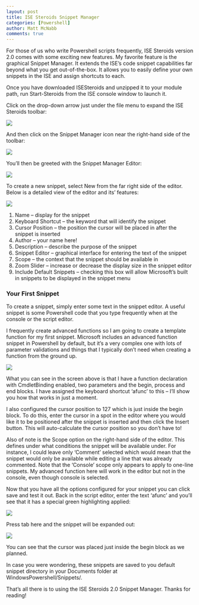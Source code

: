 ```yaml
---
layout: post
title: ISE Steroids Snippet Manager
categories: [Powershell]
author: Matt McNabb
comments: true
---
```


[1]: /assets/media/Snippet1.png
[2]: /assets/media/Snippet2.png
[3]: /assets/media/Snippet3.png
[4]: /assets/media/Snippet4.png
[5]: /assets/media/Snippet5.png
[6]: /assets/media/Snippet6.png
[7]: /assets/media/Snippet7.png

For those of us who write Powershell scripts frequently, ISE Steroids version 2.0 comes with some exciting new features. My favorite feature is the graphical Snippet Manager. It extends the ISE’s code snippet capabilities far beyond what you get out-of-the-box. It allows you to easily define your own snippets in the ISE and assign shortcuts to each.

Once you have downloaded ISESteroids and unzipped it to your module path, run Start-Steroids from the ISE console window to launch it.<!--more-->

Click on the drop-down arrow just under the file menu to expand the ISE Steroids toolbar:

![][1]

And then click on the Snippet Manager icon near the right-hand side of the toolbar:

![][2]

You’ll then be greeted with the Snippet Manager Editor:

![][3]

To create a new snippet, select New from the far right side of the editor. Below is a detailed view of the editor and its’ features:

![][4]

1. Name – display for the snippet
2. Keyboard Shortcut – the keyword that will identify the snippet
3. Cursor Position – the position the cursor will be placed in after the snippet is inserted
4. Author – your name here!
5. Description – describe the purpose of the snippet
6. Snippet Editor – graphical interface for entering the text of the snippet
7. Scope – the context that the snippet should be available in
8. Zoom Slider – increase or decrease the display size in the snippet editor
9. Include Default Snippets – checking this box will allow Microsoft’s built in snippets to be displayed in the snippet menu

### Your First Snippet
To create a snippet, simply enter some text in the snippet editor. A useful snippet is some Powershell code that you type frequently when at the console or the script editor.

I frequently create advanced functions so I am going to create a template function for my first snippet. Microsoft includes an advanced function snippet in Powershell by default, but it’s a very complex one with lots of parameter validations and things that I typically don’t need when creating a function from the ground up.

![][5]

What you can see in the screen above is that I have a function declaration with CmdletBinding enabled, two parameters and the begin, process and end blocks. I have assigned the keyboard shortcut ‘afunc’ to this – I’ll show you how that works in just a moment.

I also configured the cursor position to 127 which is just inside the begin block. To do this, enter the cursor in a spot in the editor where you would like it to be positioned after the snippet is inserted and then click the Insert button. This will auto-calculate the cursor position so you don’t have to!

Also of note is the Scope option on the right-hand side of the editor. This defines under what conditions the snippet will be available under. For instance, I could leave only ‘Comment’ selected which would mean that the snippet would only be available while editing a line that was already commented. Note that the ‘Console’ scope only appears to apply to one-line snippets. My advanced function here will work in the editor but not in the console, even though console is selected.

Now that you have all the options configured for your snippet you can click save and test it out. Back in the script editor, enter the text ‘afunc’ and you’ll see that it has a special green highlighting applied:

![][6]

Press tab here and the snippet will be expanded out:

![][7]

You can see that the cursor was placed just inside the begin block as we planned.

In case you were wondering, these snippets are saved to you default snippet directory in your Documents folder at WindowsPowershell/Snippets/.

That’s all there is to using the ISE Steroids 2.0 Snippet Manager. Thanks for reading!